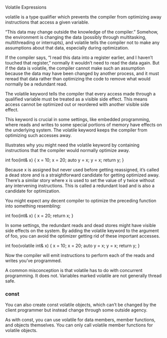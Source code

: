 Volatile Expressions

volatile is a type qualifier which prevents the compiler from optimizing away instructions that access a given variable.

“This data may change outside the knowledge of the compiler.” Somehow, the environment is changing the data (possibly through multitasking, multithreading or interrupts), and volatile tells the compiler not to make any assumptions about that data, especially during optimization.

If the compiler says, “I read this data into a register earlier, and I haven’t touched that register,” normally it wouldn’t need to read the data again. But if the data is volatile, the compiler cannot make such an assumption because the data may have been changed by another process, and it must reread that data rather than optimizing the code to remove what would normally be a redundant read.

The volatile keyword tells the compiler that every access made through a qualified variable must be treated as a visible side effect. This means access cannot be optimized out or reordered with another visible side effect.

This keyword is crucial in some settings, like embedded programming, where reads and writes to some special portions of memory have effects on the underlying system. The volatile keyword keeps the compiler from optimizing such accesses away.

Illustrates why you might need the volatile keyword by containing instructions that the compiler would normally optimize away.

int foo(int& x) {
  x = 10;
  x = 20;
  auto y = x;
  y = x;
  return y;
}

Because x is assigned but never used before getting reassigned, it’s called a dead store and is a straightforward candidate for getting optimized away. There’s a similar story where x is used to set the value of y twice without any intervening instructions. This is called a redundant load and is also a candidate for optimization.

You might expect any decent compiler to optimize the preceding function into something resembling:

int foo(int& x) {
  x = 20;
  return x;
}

In some settings, the redundant reads and dead stores might have visible side effects on the system. By adding the volatile keyword to the argument of foo, you can avoid the optimizer getting rid of these important accesses.

int foo(volatile int& x) {
  x = 10;
  x = 20;
  auto y = x;
  y = x;
  return y;
}

Now the compiler will emit instructions to perform each of the reads
and writes you’ve programmed.

A common misconception is that volatile has to do with concurrent programming. It does not. Variables marked volatile are not generally thread safe.


### const
You can also create const volatile objects, which can’t be changed by the client programmer but instead change through some outside agency.


As with const, you can use volatile for data members, member
functions, and objects themselves. You can only call volatile
member functions for volatile objects.
